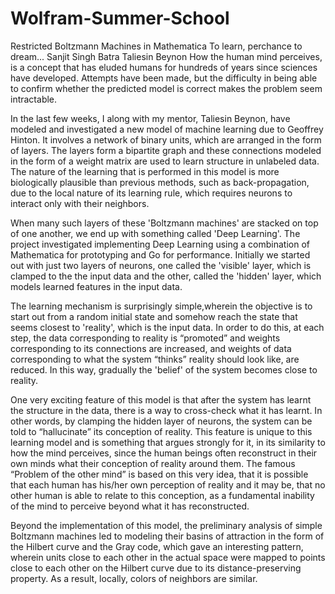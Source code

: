 # Wolfram-Summer-School
Restricted Boltzmann Machines in Mathematica
To learn, perchance to dream...
				Sanjit Singh Batra     Taliesin Beynon
How the human mind perceives,  is a concept that has eluded humans for hundreds of years since sciences have developed. Attempts have been made, but the difficulty in being able to confirm whether the predicted model is correct makes the problem seem intractable. 

In the last few weeks, I along with my mentor, Taliesin Beynon, have modeled and investigated a new model of machine learning due to Geoffrey Hinton. It involves a network of binary units, which are arranged in the form of layers. The layers form a bipartite graph and these connections modeled in the form of a weight matrix are used to learn structure in unlabeled data. The nature of the learning that is performed in this model is more biologically plausible than previous methods, such as back-propagation, due to the local nature of its learning rule, which requires neurons to interact only with their neighbors. 

When many such layers of these 'Boltzmann machines' are stacked on top of one another, we end up with something called 'Deep Learning'. The project investigated implementing Deep Learning using a combination of Mathematica for prototyping and Go for performance. Initially we started out with just two layers of neurons, one called the 'visible' layer, which is clamped to the the input data and the other, called the 'hidden' layer, which models learned features in the input data. 

The learning mechanism is surprisingly simple,wherein the objective is to start out from a random initial state and somehow reach the state that seems closest to 'reality', which is the input data. In order to do this, at each step, the data corresponding to reality is “promoted” and weights corresponding to its connections are increased, and weights of data corresponding to what the system “thinks” reality should look like, are reduced. In this way, gradually the 'belief' of the system becomes close to reality.

One very exciting feature of this model is that after the system has learnt the structure in the data, there is a way to cross-check what it has learnt. In other words, by clamping the hidden layer of neurons, the system can be told to “hallucinate” its conception of reality. This feature is unique to this learning model and is something that argues strongly for it, in its similarity to how the mind perceives, since the human beings often reconstruct in their own minds what their conception of reality around them. The famous “Problem of the other mind” is based on this very idea, that it is possible that each human has his/her own perception of reality and it may be, that no other human is able to relate to this conception, as a fundamental inability of the mind to perceive beyond what it has reconstructed.

Beyond the implementation of this model, the preliminary analysis of simple Boltzmann machines led to modeling their basins of attraction in the form of the Hilbert curve and the Gray code, which gave an interesting pattern, wherein units close to each other in the actual space were mapped to points close to each other on the Hilbert curve due to its distance-preserving property. As a result, locally, colors of neighbors are similar.
